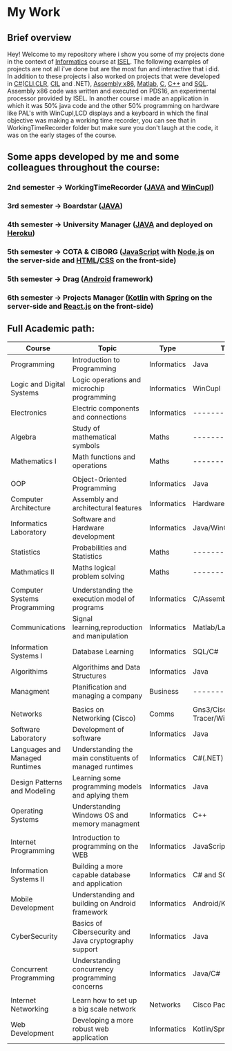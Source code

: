 # My Work

## Brief overview
Hey! Welcome to my repository where i show you some of my projects done in the context of [Informatics](https://isel.pt/cursos/licenciaturas/engenharia-informatica-e-de-computadores) course at [ISEL](https://isel.pt/). The following examples of projects are not all i've done but are the most fun and interactive that i did. In addition to these projects i also worked on projects that were developed in [C#](https://docs.microsoft.com/en-us/dotnet/csharp/getting-started/)([CLI](https://en.wikipedia.org/wiki/Common_Language_Infrastructure),[CLR](https://en.wikipedia.org/wiki/Common_Language_Runtime), [CIL](https://en.wikipedia.org/wiki/Common_Intermediate_Language) and .NET), [Assembly x86](https://en.wikipedia.org/wiki/X86_assembly_language), [Matlab](https://www.mathworks.com/products/matlab.html), [C](https://en.wikipedia.org/wiki/C_(programming_language)), [C++](https://en.wikipedia.org/wiki/C%2B%2B) and [SQL](https://en.wikipedia.org/wiki/SQL). Assembly x86 code was written and executed on PDS16, an experimental processor provided by ISEL. In another course i made an application in which it was 50% java code and the other 50% programming on hardware like PAL's with WinCupl,LCD displays and a keyboard in which the final objective was making a working time recorder, you can see that in WorkingTimeRecorder folder but make sure you don't laugh at the code, it was on the early stages of the course. 

## Some apps developed by me and some colleagues throughout the course:

### 2nd semester -> WorkingTimeRecorder ([JAVA](https://www.java.com) and [WinCupl](https://www.microchip.com/en-us/products/fpgas-and-plds/spld-cplds/pld-design-resources))
### 3rd semester -> Boardstar ([JAVA](https://www.java.com))
### 4th semester -> University Manager ([JAVA](https://www.java.com) and deployed on [Heroku](https://www.heroku.com/))
### 5th semester -> COTA & CIBORG ([JavaScript](https://javascript.info/) with [Node.js](https://nodejs.org/en/) on the server-side and [HTML](https://wikipedia.org/wiki/HTML)/[CSS](https://wikipedia.org/wiki/Cascading_Style_Sheets) on the front-side)
### 5th semester -> Drag ([Android](https://developer.android.com/) framework)
### 6th semester -> Projects Manager ([Kotlin](https://kotlinlang.org/) with [Spring](https://spring.io/) on the server-side and [React.js](https://reactjs.org/) on the front-side)





## Full Academic path:

| Course | Topic | Type | Technologies | Year/Semester |
|--------|-------|------|--------------|---------------|
| Programming       | Introduction to Programming      | Informatics     |  Java            |  1/1             |
| Logic and Digital Systems       | Logic operations and microchip programming       | Informatics     | WinCupl             |  1/1             |
| Electronics       | Electric components and connections      |  Informatics    |   ---------   |  1/1             |
| Algebra      | Study of mathematical symbols      | Maths     | -------- |     1/1          |
| Mathematics I      |  Math functions and operations     | Maths      |  --------   |       1/1        |
| | | | | |
| OOP    |  Object-Oriented Programming     | Informatics     | Java              |  1/2             |
| Computer Architecture     | Assembly and architectural features       |  Informatics    |   Hardware/Assembly           | 1/2              |
| Informatics Laboratory     | Software and Hardware development      | Informatics     |  Java/WinCupl/Hardware            |  1/2             |
| Statistics       | Probabilities and Statistics       | Maths      | ---------    | 1/2              |
| Mathmatics II       |  Maths logical problem solving      | Maths     | --------  | 1/2              |
| | | | | |
| Computer Systems Programming      | Understanding the execution model of programs      | Informatics      | C/Assembly x86             | 2/1              |
| Communications       | Signal learning,reproduction and manipulation     | Informatics     |  Matlab/Laboratory            | 2/1               |
| Information Systems I|Database Learning|Informatics|SQL/C#|2/1|
| Algorithims | Algorithims and Data Structures | Informatics | Java | 2/1 |
| Managment | Planification and managing a company  | Business |--------- | 2/1 |
| | | | | |
| Networks | Basics on Networking (Cisco) | Comms | Gns3/Cisco Packet Tracer/Wireshark | 2/2 |
| Software Laboratory| Development of software  | Informatics | Java | 2/2 |
| Languages and Managed Runtimes |Understanding the main constituents of managed runtimes | Informatics | C#(.NET) | 2/2 |
|Design Patterns and Modeling | Learning some programming models and aplying them | Informatics | Java | 2/2 |
| Operating Systems | Understanding Windows OS and memory managment| Informatics| C++| 2/2|
| | | | | |
| Internet Programming | Introduction to programming on the WEB | Informatics | JavaScript/NodeJs/HTML/CSS |3/1 |
| Information Systems II | Building a more capable database and application | Informatics | C# and SQL | 3/1  |
| Mobile Development | Understanding and building on Android framework | Informatics | Android/Kotlin | 3/1 |
| CyberSecurity | Basics of Cibersecurity and Java cryptography support | Informatics | Java | 3/1 |
| Concurrent Programming | Understanding concurrency programming concerns | Informatics | Java/C# | 3/1 |
| | | | | |
| Internet Networking | Learn how to set up a big scale network| Networks | Cisco Packet Tracer/Gns3 | 3/2 |
| Web Development | Developing a more robust web application | Informatics  | Kotlin/Spring JavaScript/React | 3/2 |











